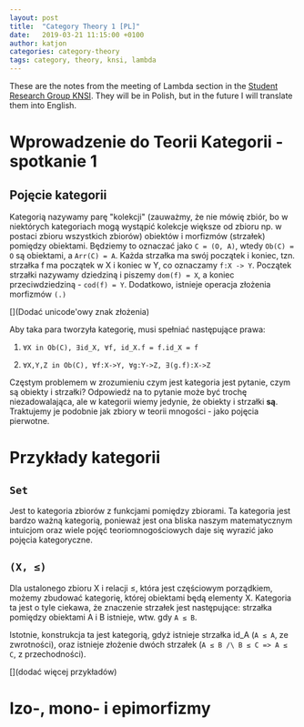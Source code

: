 ```yaml
---
layout: post
title:  "Category Theory 1 [PL]"
date:   2019-03-21 11:15:00 +0100
author: katjon
categories: category-theory
tags: category, theory, knsi, lambda
---
```


These are the notes from the meeting of Lambda section in the [Student Research Group KNSI][knsi]. They will be in Polish, but in the future I will translate them into English.

[knsi]: https:/knsi-wppt.github.io


Wprowadzenie do Teorii Kategorii - spotkanie 1
===

Pojęcie kategorii
---

Kategorią nazywamy parę "kolekcji" (zauważmy, że nie mówię zbiór, bo w niektórych kategoriach mogą wystąpić kolekcje większe od zbioru np. w postaci zbioru wszystkich zbiorów) obiektów i morfizmów (strzałek) pomiędzy obiektami. Będziemy to oznaczać jako `C = (O, A)`, wtedy `Ob(C) = O` są obiektami, a `Arr(C) = A`. Każda strzałka ma swój początek i koniec, tzn. strzałka f ma początek w X i koniec w Y, co oznaczamy `f:X -> Y`. Początek strzałki nazywamy dziedziną i piszemy `dom(f) = X`, a koniec przeciwdziedziną - `cod(f) = Y`. Dodatkowo, istnieje operacja złożenia morfizmów `(.)` 

[](Dodać unicode'owy znak złożenia)

Aby taka para tworzyła kategorię, musi spełniać następujące prawa:

1. `∀X in Ob(C), ∃id_X, ∀f, id_X.f = f.id_X = f`

2. `∀X,Y,Z in Ob(C), ∀f:X->Y, ∀g:Y->Z, ∃(g.f):X->Z`

Częstym problemem w zrozumieniu czym jest kategoria jest pytanie, czym są obiekty i strzałki? Odpowiedź na to pytanie może być trochę niezadowalająca, ale w kategorii wiemy jedynie, że obiekty i strzałki **są**. Traktujemy je podobnie jak zbiory w teorii mnogości - jako pojęcia pierwotne.

Przykłady kategorii
===

`Set`
---
Jest to kategoria zbiorów z funkcjami pomiędzy zbiorami. Ta kategoria jest bardzo ważną kategorią, ponieważ jest ona bliska naszym matematycznym intuicjom oraz wiele pojęć teoriomnogościowych daje się wyrazić jako pojęcia kategoryczne.

`(X, ≤)`
---
Dla ustalonego zbioru X i relacji ≤, która jest częściowym porządkiem, możemy zbudować kategorię, której obiektami będą elementy X. Kategoria ta jest o tyle ciekawa, że znaczenie strzałek jest następujące:
strzałka pomiędzy obiektami A i B istnieje, wtw. gdy `A ≤ B`.

Istotnie, konstrukcja ta jest kategorią, gdyż istnieje strzałka id_A (`A ≤ A`, ze zwrotności), oraz istnieje złożenie dwóch strzałek (`A ≤ B /\ B ≤ C => A ≤ C`, z przechodności).

[](dodać więcej przykładów)

Izo-, mono- i epimorfizmy
===


